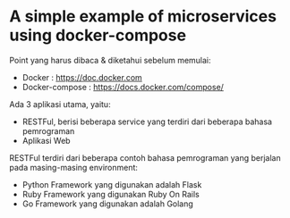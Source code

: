 # A simple example of microservices using docker-compose

Point yang harus dibaca & diketahui sebelum memulai:
* Docker : https://doc.docker.com
* Docker-compose : https://docs.docker.com/compose/

Ada 3 aplikasi utama, yaitu:
   * RESTFul, berisi beberapa service yang terdiri dari beberapa bahasa pemrograman
   * Aplikasi Web 


RESTFul terdiri dari beberapa contoh bahasa pemrograman yang berjalan pada masing-masing environment:
   * Python
     Framework yang digunakan adalah Flask
   * Ruby
     Framework yang digunakan Ruby On Rails
   * Go
     Framework yang digunakan adalah Golang
